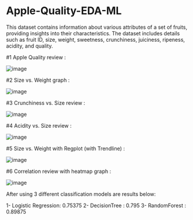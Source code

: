 # Apple-Quality-EDA-ML

This dataset contains information about various attributes of a set of fruits, providing insights into their characteristics. The dataset includes details such as fruit ID, size, weight, sweetness, crunchiness, juiciness, ripeness, acidity, and quality.



#1 Apple Quality review : 


![image](https://github.com/simgosh/Apple-Quality-EDA-ML/assets/158474992/0174b9a9-c195-4d66-b345-6a126827b5a6)




#2 Size vs. Weight graph : 

![image](https://github.com/simgosh/Apple-Quality-EDA-ML/assets/158474992/70de507c-6246-4130-be44-94e6c6e51e85)




#3 Crunchiness vs. Size review : 


![image](https://github.com/simgosh/Apple-Quality-EDA-ML/assets/158474992/e94511e8-982f-42ca-9fa3-da0be83b7320)



#4 Acidity vs. Size review :


![image](https://github.com/simgosh/Apple-Quality-EDA-ML/assets/158474992/07cd15b3-fd5e-4bd1-a30c-36fd7e5a8603)



#5 Size vs. Weight with Regplot (with Trendline) :


![image](https://github.com/simgosh/Apple-Quality-EDA-ML/assets/158474992/efc4cac4-f175-43f2-bcc2-6fa8e379e782)



#6 Correlation review with heatmap graph :


![image](https://github.com/simgosh/Apple-Quality-EDA-ML/assets/158474992/e5d7dd1e-841d-43aa-9321-7808dce2b909)




After using 3 different classification models are results below:

1- Logistic Regression: 0.75375
2- DecisionTree : 0.795
3- RandomForest : 0.89875
